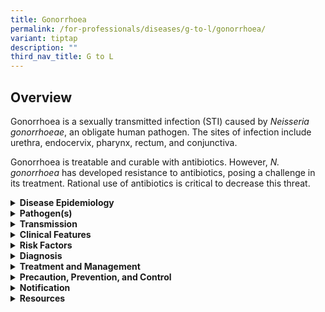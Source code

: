 ```yaml
---
title: Gonorrhoea
permalink: /for-professionals/diseases/g-to-l/gonorrhoea/
variant: tiptap
description: ""
third_nav_title: G to L
---
```

<h2>Overview</h2>
<p>Gonorrhoea is a sexually transmitted infection (STI) caused by&nbsp;<em>Neisseria gonorrhoeae</em>,
an obligate human pathogen. The sites of infection include urethra, endocervix,
pharynx, rectum, and conjunctiva.</p>
<p>Gonorrhoea is treatable and curable with antibiotics. However, <em>N. gonorrhoea </em>has
developed resistance to antibiotics, posing a challenge in its treatment.
Rational use of antibiotics is critical to decrease this threat.</p>
<div data-type="detailGroup" class="isomer-accordion isomer-accordion-white">
<details class="isomer-details">
<summary><strong>Disease Epidemiology</strong>
</summary>
<div data-type="detailsContent" class="isomer-details-content">
<p>In 2020, World Health Organization estimated 82.4&nbsp;million new infections
with&nbsp;<em>N. gonorrhoeae&nbsp;</em>among adults aged 15 to 49 years.
Prevalence of gonorrhoea is highest among vulnerable populations such as
men who have sex with men (MSM), sex workers, transgender women and adolescents
and young people in high burden countries. Over the last decade, the incidence
of gonorrheal STIs has increased due to the rising number of antibiotic-resistant
strains.</p>
<p>In Singapore, gonorrhoea had the lowest incidence among the three legally
notifiable STIs in 2019 and 2020. It was more commonly reported in men.
No gonococcal ophthalmia neonatorum cases were reported in 2019 and 2020.
Regarding gonorrhoea susceptibility, the percentage of gonorrhoea cultures
with decreased susceptibility to ceftriaxone decreased from 9.19% in 2019
to 7.33% in 2020. There was one resistant case detected in 2019 and no
cases detected in 2020. The percentage of gonorrhoea cultures resistant
to ciprofloxacin remained consistent at 81.1% in 2019 and 81.9% in 2020.</p>
</div>
</details>
<details class="isomer-details">
<summary><strong>Pathogen(s)</strong>
</summary>
<div data-type="detailsContent" class="isomer-details-content">
<p><em>Neisseria gonorrhoeae</em>
</p>
</div>
</details>
<details class="isomer-details">
<summary><strong>Transmission</strong>
</summary>
<div data-type="detailsContent" class="isomer-details-content">
<p>Gonorrhoea is usually transmitted through vaginal, anal, or oral intercourse
with an infected individual. Ejaculation does not have to occur for gonorrhoea
to be transmitted or acquired.&nbsp;</p>
<p>An infected mother can also transmit gonorrhoea to her baby during vaginal
delivery.</p>
<p>Incubation period: &nbsp;Average 3–5 days, sometimes longer.</p>
<p>Infectious period:<strong> </strong>Up to 7 days post-treatment.</p>
</div>
</details>
<details class="isomer-details">
<summary><strong>Clinical Features</strong>
</summary>
<div data-type="detailsContent" class="isomer-details-content">
<p>Gonorrhoea is characterised clinically by a profuse purulent discharge
from the affected genital site (more than 80% in male urethritis, up to
50% in female cervicitis), often accompanied by local pain or discomfort.
However, asymptomatic infection may occur in 10% of urethral infection,
more than 50% of cervical infections, and more than 90% of pharyngeal infection
and rectal infections.</p>
<p>Men and women may experience different symptoms.</p>
<p>In men, common symptoms include:</p>
<ul data-tight="true" class="tight">
<li>
<p>Pain or burning sensation &nbsp;when urinating;</p>
</li>
<li>
<p>A white, yellow, or greenish discharge from the penis; or</p>
</li>
<li>
<p>Painful or swollen testes.</p>
</li>
</ul>
<p>Most women with gonorrhoea do not have symptoms. If symptoms occur, they
can include:</p>
<ul data-tight="true" class="tight">
<li>
<p>Pain or burning when urinating;</p>
</li>
<li>
<p>Vaginal discharge; or</p>
</li>
<li>
<p>Vaginal bleeding between periods or during sexual intercourse.</p>
</li>
</ul>
<p>Infants born to mothers with gonorrhoea may develop an eye infection.
This causes redness, pain, soreness, ulcers, and tearing. This is preventable
with eye medications for newborns.</p>
<p>Contiguous spread of the infection may lead to epididymo-orchitis, prostatitis,
endometritis and salpingo-oophoritis. Haematogenous spread results in disseminated
gonococcal infection (DGI).</p>
</div>
</details>
<details class="isomer-details">
<summary><strong>Risk Factors</strong>
</summary>
<div data-type="detailsContent" class="isomer-details-content">
<p>Risk factors include:</p>
<ul data-tight="true" class="tight">
<li>
<p>Unprotected sex with an infected person;</p>
</li>
<li>
<p>Having multiple sex partners;</p>
</li>
<li>
<p>Inconsistent condom use if the relationship is not monogamous;</p>
</li>
<li>
<p>Persons who exchange sex for money or drugs; or</p>
</li>
<li>
<p>History or current presence of other STIs.</p>
</li>
</ul>
</div>
</details>
<details class="isomer-details">
<summary><strong>Diagnosis</strong>
</summary>
<div data-type="detailsContent" class="isomer-details-content">
<p>A presumptive diagnosis of gonorrhoea is made on finding Gram-negative
intracellular diplococci in a smear of the discharge. Confirmatory diagnosis
is made by identification of the organism on culture media (e.g. modified
Thayer-Martin agar).</p>
<p>Tests for diagnosis include:</p>
<ul data-tight="true" class="tight">
<li>
<p>Nucleic acid-based amplification testing (NAATs) (PCR) can be used as
diagnostic/screening tests on non-invasively collected specimens (urine
and self-taken vagina/pharyngeal/rectal swabs).</p>
</li>
<li>
<p>Polymerase chain reaction (PCR) can be used to detect urethral and cervical,
pharyngeal, and rectal gonorrhoea.</p>
</li>
<li>
<p>Because non-culture tests cannot provide anti-microbial susceptibility
results in cases of persistent gonococcal infection after treatment or
potential resistant infections, clinicians should perform both culture
and antimicrobial susceptibility testing.</p>
</li>
</ul>
<p>Gonococcal complement fixation test (GC-CFT) should <strong><u>not</u></strong> be
used for diagnosing gonorrhoea.</p>
</div>
</details>
<details class="isomer-details">
<summary><strong>Treatment and Management</strong>
</summary>
<div data-type="detailsContent" class="isomer-details-content">
<p>Recommended regimens for uncomplicated gonococcal infection of the cervix,
urethra, or rectum:</p>
<ul data-tight="true" class="tight">
<li>
<p><strong>Ceftriaxone&nbsp;</strong>500mg IM in a single dose, plus <strong>Doxycycline&nbsp;</strong>100mg
orally 2 times a day, for 7 days</p>
</li>
</ul>
<p>Recommended regimens for uncomplicated gonococcai Infection of the pharynx:</p>
<ul data-tight="true" class="tight">
<li>
<p><strong>Ceftriaxone&nbsp;</strong>500mg IM in a single dose, plus <strong>Doxycycline&nbsp;</strong>100mg
orally 2 times a day, for 7 days.</p>
</li>
</ul>
<p>Pregnancy considerations:</p>
<ul data-tight="true" class="tight">
<li>
<p>Cephalosporins in the recommended dosages are safe and effective in pregnancy;</p>
</li>
<li>
<p>Spectinomycin can be administered to women who are unable to tolerate
Cephalosporins; or</p>
</li>
<li>
<p>Simultaneous treatment for chlamydial infection with Azithromycin 1g orally
in a single is advocated.</p>
</li>
</ul>
<p>Follow-up:</p>
<ul data-tight="true" class="tight">
<li>
<p>Test-of-cure and assessment for post-gonococcal urethritis (PGU) is performed
after 14 days.</p>
</li>
<li>
<p>Test-of-cure culture tests are recommended in all cases at all sites,
especially for pharyngeal gonorrhoea.</p>
</li>
<li>
<p>In cases of possible antibiotic resistance, cultures should be performed
with additional antimicrobial sensitivity.</p>
</li>
<li>
<p>Patients with gonococcal ophthalmia should have cultures done daily on
therapy. Repeat on day 5 and I14 after therapy completion date.</p>
</li>
<li>
<p>Serologic tests for syphilis and HIV should be performed; if negative
they should be repeated 3 months after the last at-risk exposure.</p>
</li>
</ul>
<p>Refer to <a href="https://www.nsc.com.sg/dsc/healthcare-professionals/publications/Pages/STI-Management-Guidelines.aspx" rel="noopener noreferrer nofollow" target="_blank">DSC’s website</a> for
more information on alternative regimens and other treatment options.</p>
</div>
</details>
<details class="isomer-details">
<summary><strong>Precaution, Prevention, and Control</strong>
</summary>
<div data-type="detailsContent" class="isomer-details-content">
<p>Annual screening for <em>N. gonorrhoeae</em> infection is recommended for
all individuals who are sexually active.</p>
<ul data-tight="true" class="tight">
<li>
<p>Individuals with multiple sex partners, change in sex partner, or engaging
in unprotected sex should consider regular screening; or</p>
</li>
<li>
<p>More frequent screening than annual might be indicated for certain individuals
&nbsp;based on their risk behaviours.</p>
</li>
</ul>
<p>&nbsp;</p>
<p>Prevention of Gonorrhoea:</p>
<ul data-tight="true" class="tight">
<li>
<p>Inform current or recent sexual partners if a diagnosis of gonorrhoea
has been confirmed;</p>
</li>
<li>
<p>Avoid sexual intercourse until at least 7 days after treatment is completed;</p>
</li>
<li>
<p>Not having sex;</p>
</li>
<li>
<p>Consistent and correct use of condoms when engaging in sexual activity;&nbsp;</p>
</li>
<li>
<p>Limit the number of sexual partners; and</p>
</li>
<li>
<p>Get tested for STIs regularly.</p>
</li>
</ul>
<p>Management of sexual contacts</p>
<p>Sexual contacts of the patients in the preceding 60 days should be traced,
screened, and treated on epidemiologic grounds. If the last sexual exposure
was more than 60 days, the patient’s most recent partner should be treated.</p>
</div>
</details>
<details class="isomer-details">
<summary><strong>Notification</strong>
</summary>
<div data-type="detailsContent" class="isomer-details-content">
<p>Gonorrhoea is a notifiable disease.</p>
<ul data-tight="true" class="tight">
<li>
<p>Who should notify:</p>
<ul data-tight="true" class="tight">
<li>
<p>Medical practitioners and laboratories.</p>
</li>
</ul>
</li>
<li>
<p>When to notify:</p>
<ul data-tight="true" class="tight">
<li>
<p>Medical practitioners: on clinical suspicion; and</p>
</li>
<li>
<p>Laboratories: on laboratory confirmation.</p>
</li>
</ul>
</li>
<li>
<p>How to notify:</p>
<ul data-tight="true" class="tight">
<li>
<p>Submit MD131 Notification of Infectious Diseases Form via CDLENS (<a rel="noopener noreferrer nofollow" target="_blank">http://www.cdlens.moh.gov.sg</a>)
or fax (6221-5528/38/67).</p>
</li>
</ul>
</li>
<li>
<p>Notification timeline:</p>
<ul data-tight="true" class="tight">
<li>
<p>Within 72 hours from time of diagnosis.</p>
</li>
</ul>
</li>
</ul>
</div>
</details>
<details class="isomer-details">
<summary><strong>Resources</strong>
</summary>
<div data-type="detailsContent" class="isomer-details-content">
<p>Refer to <a href="https://www.moh.gov.sg/resources-statistics/reports/communicable-diseases-surveillance-in-singapore-2019-2020" rel="noopener noreferrer nofollow" target="_blank">MOH’s website</a> for
the communicable disease surveillance in Singapore.</p>
<p>Refer to <a href="https://www.nsc.com.sg/dsc/healthcare-professionals/publications/Pages/STI-Management-Guidelines.aspx" rel="noopener noreferrer nofollow" target="_blank">DSC’s website</a> for
more information on gonorrhoea.</p>
<p><strong>References</strong>
</p>
<ul data-tight="true" class="tight">
<li>
<p>Centers for Disease Control and Prevention. STI treatment guidelines:
Gonococcal infections. 2021.</p>
</li>
<li>
<p>Department of Sexually Transmitted Infections Control (DSC). STI management
guidelines 7<sup>th</sup> edition. 2021.</p>
</li>
<li>
<p>World Health Organization. Gonorrhoea (Neisseria gonorrhoeae infection).
2023.</p>
</li>
</ul>
</div>
</details>
</div>
<p></p>